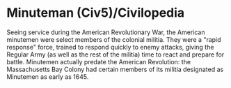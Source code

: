 # Minuteman (Civ5)/Civilopedia

Seeing service during the American Revolutionary War, the American minutemen were select members of the colonial militia. They were a "rapid response" force, trained to respond quickly to enemy attacks, giving the Regular Army (as well as the rest of the militia) time to react and prepare for battle. Minutemen actually predate the American Revolution: the Massachusetts Bay Colony had certain members of its militia designated as Minutemen as early as 1645.